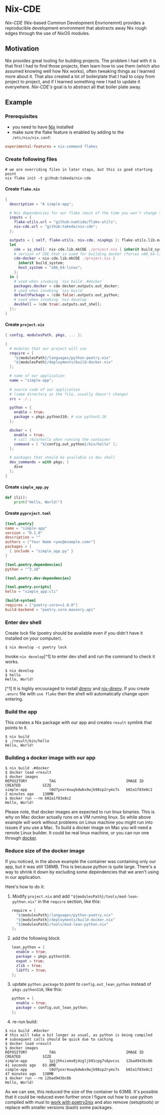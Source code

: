 # Nix-CDE

_Nix-CDE_ (Nix-based Common Development Envrionemnt) provides a reproducible
development environment that abstracts away Nix rough edges through the use
of NixOS modules.

## Motivation

Nix provides great tooling for building projects. The problem I had with it
is that first I had to find those projects, then learn how to use them (which
also assumed knowing well how Nix works), often tweaking things as I learned
more about it. That also created a lot of boilerplate that I had to copy from
project to project, and if I learned something new I had to update it everywhere.
_Nix-CDE's_ goal is to abstract all that boiler plate away.

## Example

### Prerequisites

- you need to have [Nix](https://nixos.org/download.html) installed
- make sure the flake feature is enabled by adding to the `/etc/nix/nix.conf`:
```ini
experimental-features = nix-command flakes
```

### Create following files

```shell
# we are overriding files in later staps, but this is good starting point
nix flake init -t github:takeda/nix-cde 
```

#### Create `flake.nix`
```nix
{
  description = "A simple-app";

  # Nix dependencies for our flake (most of the time you won't change this)
  inputs = {
    flake-utils.url = "github:numtide/flake-utils";
    nix-cde.url = "github:takeda/nix-cde";
  };

  outputs = { self, flake-utils, nix-cde, nixpkgs }: flake-utils.lib.eachDefaultSystem (build_system:
  let
    cde = is_shell: nix-cde.lib.mkCDE ./project.nix { inherit build_system is_shell; };
    # version of CDE that is used for building docker (forces x86_64-linux binaries)
    cde-docker = nix-cde.lib.mkCDE ./project.nix {
      inherit build_system;
      host_system = "x86_64-linux";
    };
  in {
    # used when invoking `nix build .#docker`
    packages.docker = cde-docker.outputs.out_docker;
    # used when invoking `nix build`
    defaultPackage = (cde false).outputs.out_python;
    # used when invoking `nix develop`
    devShell = (cde true).outputs.out_shell;
  });
}
```

#### Create `project.nix`
```nix
{ config, modulesPath, pkgs, ... }:

{
  # modules that our project will use
  require = [
    "${modulesPath}/languages/python-poetry.nix"
    "${modulesPath}/deployments/build-docker.nix"
  ];

  # name of our application
  name = "simple-app";
  
  # source code of our application
  # (same directory as the file, usually doesn't change)
  src = ./.;

  python = {
    enable = true;
    package = pkgs.python310; # use python3.10
  };

  docker = {
    enable = true;
    # call /bin/hello when running the container
    command = [ "${config.out_python}/bin/hello" ];
  };

  # packages that should be available in dev shell
  dev_commands = with pkgs; [
    dive
  ];
}
```

#### Create `simple_app.py`
```python
def cli():
    print("Hello, World!")
```

#### Create `pyproject.toml`
```toml
[tool.poetry]
name = "simple-app"
version = "0.1.0"
description = ""
authors = ["Your Name <you@example.com>"]
packages = [
  { include = "simple_app.py" }
]

[tool.poetry.dependencies]
python = "^3.10"

[tool.poetry.dev-dependencies]

[tool.poetry.scripts]
hello = "simple_app:cli"

[build-system]
requires = ["poetry-core>=1.0.0"]
build-backend = "poetry.core.masonry.api"
```

### Enter dev shell

Create lock file (poetry should be available even if you didn't have it
installed on your computer).
```shell
$ nix develop -c poetry lock
```
Invoke `nix develop`[^1] to enter dev shell and run the command to check it works.
```shell
$ nix develop
$ hello
Hello, World!
```

[^1] It is highly encouraged to install [direnv](https://direnv.net/)
and [nix-direnv](https://github.com/nix-community/nix-direnv).
If you create `.envrc` file with `use flake` then the shell will
automatically change upon entering.

### Build the app

This creates a Nix package with our app and creates `result` symlink that points to it.
```shell
$ nix build
$ ./result/bin/hello
Hello, World!
```

### Building a docker image with our app

```shell
$ nix build .#docker
$ docker load <result
$ docker images
REPOSITORY          TAG                                IMAGE ID       CREATED          SIZE
simple-app          l0d7ynxr4swybdwbs9wjb98zp2ryms7s   b02a1f83e8c2   2 minutes ago    138MB
$ docker run --rm b02a1f83e8c2
Hello, World!
```

Please note, that docker images are expected to run linux binaries.
This is why on Mac docker actually runs on a VM running linux.
So while above example will work without problems on Linux machine you might run into
issues if you use a Mac. To build a docker image on Mac you will need a remote
Linux builder. It could be real linux machine, or you can run one through
[docker](https://github.com/LnL7/nix-docker#running-as-a-remote-builder).

### Reduce size of the docker image

If you noticed, in the above example the container was containing only our
app, but it was still 138MB. This is because python is quite large.
There's a way to shrink it down by excluding some dependencies that
we aren't using in our application.

Here's how to do it:

1. Modify `project.nix` and add `"${modulesPath}/tools/mod-lean-python.nix"`
in the `require` section, like this:
```nix
   require = [
     "${modulesPath}/languages/python-poetry.nix"
     "${modulesPath}/deployments/build-docker.nix"
     "${modulesPath}/tools/mod-lean-python.nix"
   ];
```
2. add the following block
```nix
   lean_python = {
     enable = true;
     package = pkgs.python310;
     expat = true;
     zlib = true;
     libffi = true;
   };
```
3. update `python.package` to point to `config.out_lean_python` instead
of `pkgs.python310`, like this:
```nix
   python = {
     enable = true;
     package = config.out_lean_python;
   };
```
4. re-run build:
```shell
$ nix build .#docker
# this will take a bit longer as usual, as python is being compiled
# subsequent calls should be quick due to caching
$ docker load <result
$ docker images
REPOSITORY          TAG                                IMAGE ID       CREATED          SIZE
simple-app          1pjjhhsixmx0j4zgljb91cpg7s6pvcss   12bad943bc8b   41 seconds ago   63.8MB
simple-app          l0d7ynxr4swybdwbs9wjb98zp2ryms7s   b02a1f83e8c2   47 minutes ago   138MB
$ docker run --rm 12bad943bc8b
Hello, World!
```
As we can see, this reduced the size of the container to 63MB. It's possible
that it could be reduced even further once I figure out how to use python
compiled with musl to
[work with poetry2nix](https://github.com/nix-community/poetry2nix/issues/598)
and also remove (setuptools) or replace with smaller versions (bash) some
packages.